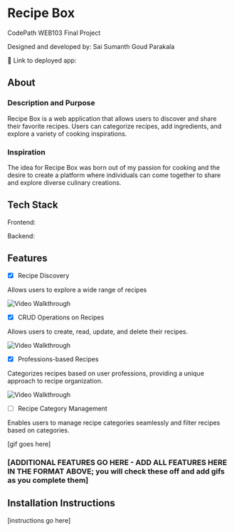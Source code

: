 # Recipe Box

CodePath WEB103 Final Project

Designed and developed by: Sai Sumanth Goud Parakala

🔗 Link to deployed app:

## About

### Description and Purpose

Recipe Box is a web application that allows users to discover and share their favorite recipes. Users can categorize recipes, add ingredients, and explore a variety of cooking inspirations.

### Inspiration

The idea for Recipe Box was born out of my passion for cooking and the desire to create a platform where individuals can come together to share and explore diverse culinary creations.

## Tech Stack

Frontend:

Backend:

## Features

- [x] Recipe Discovery

Allows users to explore a wide range of recipes

<img src='https://github.com/sumanth-21/web103_finalproject/blob/main/client/src/assets/Android%20Studio%20Demo-3.gif' title='Video Walkthrough' width='' alt='Video Walkthrough' />

- [x] CRUD Operations on Recipes

Allows users to create, read, update, and delete their recipes.

<img src='https://github.com/sumanth-21/web103_finalproject/blob/main/client/src/assets/Android%20Studio%20Demo-5.gif' title='Video Walkthrough' width='' alt='Video Walkthrough' />


- [x] Professions-based Recipes

Categorizes recipes based on user professions, providing a unique approach to recipe organization.

<img src='https://github.com/sumanth-21/web103_finalproject/blob/main/client/src/assets/Android%20Studio%20Demo-4.gif' title='Video Walkthrough' width='' alt='Video Walkthrough' />

- [ ] Recipe Category Management

Enables users to manage recipe categories seamlessly and filter recipes based on categories.

[gif goes here]

### [ADDITIONAL FEATURES GO HERE - ADD ALL FEATURES HERE IN THE FORMAT ABOVE; you will check these off and add gifs as you complete them]

## Installation Instructions

[instructions go here]
